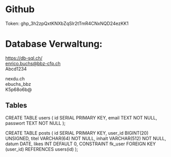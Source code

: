 # Github

Token: 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


# Database Verwaltung:
https://db-sql.ch/  
enrico.buchs@bbz-cfp.ch  
Abcd1234  

nexdu.ch  
ebuchs_bbz  
K5p68o6b@  


## Tables
CREATE TABLE users (
id SERIAL PRIMARY KEY,
email TEXT NOT NULL,
passwort TEXT NOT NULL
);


CREATE TABLE posts (
id SERIAL PRIMARY KEY,
user_id BIGINT(20) UNSIGNED,
titel VARCHAR(64) NOT NULL,
inhalt VARCHAR(512) NOT NULL,
datum DATE,
likes INT DEFAULT 0,
CONSTRAINT fk_user FOREIGN KEY (user_id) REFERENCES users(id)
);